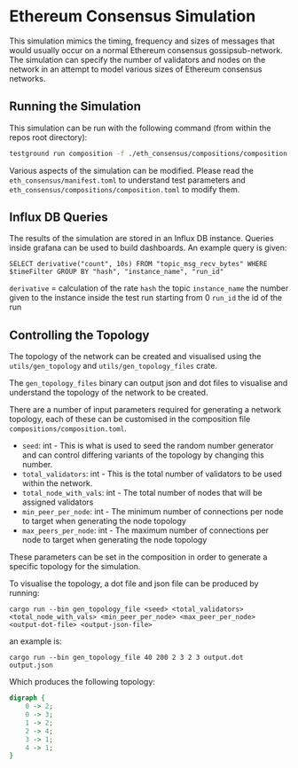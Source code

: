# Ethereum Consensus Simulation

This simulation mimics the timing, frequency and sizes of messages that would usually
occur on a normal Ethereum consensus gossipsub-network. The simulation can
specify the number of validators and nodes on the network in an attempt to
model various sizes of Ethereum consensus networks.

## Running the Simulation

This simulation can be run with the following command (from within the repos
root directory):

```sh
testground run composition -f ./eth_consensus/compositions/composition.toml --wait
```

Various aspects of the simulation can be modified. Please read the `eth_consensus/manifest.toml` to understand test parameters and `eth_consensus/compositions/composition.toml` to modify them.


## Influx DB Queries

The results of the simulation are stored in an Influx DB instance. Queries
inside grafana can be used to build dashboards. An example query is given:

`SELECT derivative("count", 10s) FROM "topic_msg_recv_bytes" WHERE $timeFilter GROUP BY "hash", "instance_name", "run_id"`

`derivative` = calculation of the rate
`hash` the topic
`instance_name` the number given to the instance inside the test run starting from 0
`run_id` the id of the run

## Controlling the Topology

The topology of the network can be created and visualised using the `utils/gen_topology` and `utils/gen_topology_files` crate.

The `gen_topology_files` binary can output json and dot files to visualise and
understand the topology of the network to be created.

There are a number of input parameters required for generating a network
topology, each of these can be customised in the composition file
`compositions/composition.toml`. 

- `seed`: int - This is what is used to seed the random number generator and
	can control differing variants of the topology by changing this number.
- `total_validators`: int - This is the total number of validators to be used
	within the network.
- `total_node_with_vals`: int - The total number of nodes that will be assigned
	validators
- `min_peer_per_node`: int - The minimum number of connections per node to
	target when generating the node topology
- `max_peers_per_node`: int  - The maximum number of connections per node to
	target when generating the node topology

These parameters can be set in the composition in order to generate a specific
topology for the simulation.

To visualise the topology, a dot file and json file can be produced by running:
```
cargo run --bin gen_topology_file <seed> <total_validators>
<total_node_with_vals> <min_peer_per_node> <max_peer_per_node>
<output-dot-file> <output-json-file>
```

an example is:

```
cargo run --bin gen_topology_file 40 200 2 3 2 3 output.dot output.json
```

Which produces the following topology:

```dot
digraph {
	0 -> 2;
	0 -> 3;
	1 -> 2;
	2 -> 4;
	3 -> 1;
	4 -> 1;
}
```
